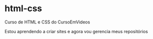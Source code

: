# html-css
 Curso de HTML e CSS do CursoEmVideos
 
Estou aprendendo a criar sites e agora vou gerencia meus repositórios 
